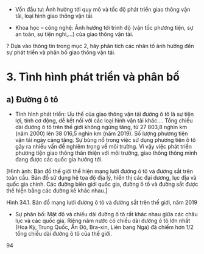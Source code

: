 + Vốn đầu tư: Ảnh hưởng tới quy mô và tốc độ phát triển giao thông vận tải, loại hình giao thông vận tải.

+ Khoa học – công nghệ: Ảnh hưởng tới trình độ (vận tốc phương tiện, sự an toàn, sự tiện nghi,...) của giao thông vận tải.

? Dựa vào thông tin trong mục 2, hãy phân tích các nhân tố ảnh hưởng đến sự phát triển và phân bố giao thông vận tải.

# 3. Tình hình phát triển và phân bố

## a) Đường ô tô

- Tình hình phát triển: Ưu thế của giao thông vận tải đường ô tô là sự tiện lợi, tính cơ động, dễ kết nối với các loại hình vận tải khác.... Tổng chiều dài đường ô tô trên thế giới không ngừng tăng, từ 27 803,8 nghìn km (năm 2000) lên 38 016,5 nghìn km (năm 2019). Số lượng phương tiện vận tải ngày càng tăng. Sự bùng nổ trong việc sử dụng phương tiện ô tô gây ra nhiều vấn đề nghiêm trọng về môi trường. Vì vậy việc phát triển phương tiện giao thông thân thiện với môi trường, giao thông thông minh đang được các quốc gia hướng tới.

[Hình ảnh: Bản đồ thế giới thể hiện mạng lưới đường ô tô và đường sắt trên toàn cầu. Bản đồ sử dụng hệ tọa độ địa lý, hiển thị các đại dương, lục địa và quốc gia chính. Các đường biên giới quốc gia, đường ô tô và đường sắt được thể hiện bằng các đường kẻ khác nhau.]

Hình 34.1. Bản đồ mạng lưới đường ô tô và đường sắt trên thế giới, năm 2019

- Sự phân bố: Mật độ và chiều dài đường ô tô rất khác nhau giữa các châu lục và các quốc gia. Riêng năm nước có chiều dài đường ô tô lớn nhất (Hoa Kỳ, Trung Quốc, Ấn Độ, Bra-xin, Liên bang Nga) đã chiếm hơn 1/2 tổng chiều dài đường ô tô của thế giới.

94